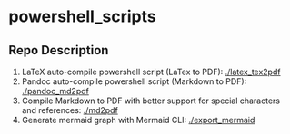 # powershell_scripts

## Repo Description

1. LaTeX auto-compile powershell script (LaTex to PDF): [./latex_tex2pdf](./latex_tex2pdf)
2. Pandoc auto-compile powershell script (Markdown to PDF): [./pandoc_md2pdf](./pandoc_md2pdf)
3. Compile Markdown to PDF with better support for special characters and references: [./md2pdf](./md2pdf)
4. Generate mermaid graph with Mermaid CLI: [./export_mermaid](./export_mermaid)
